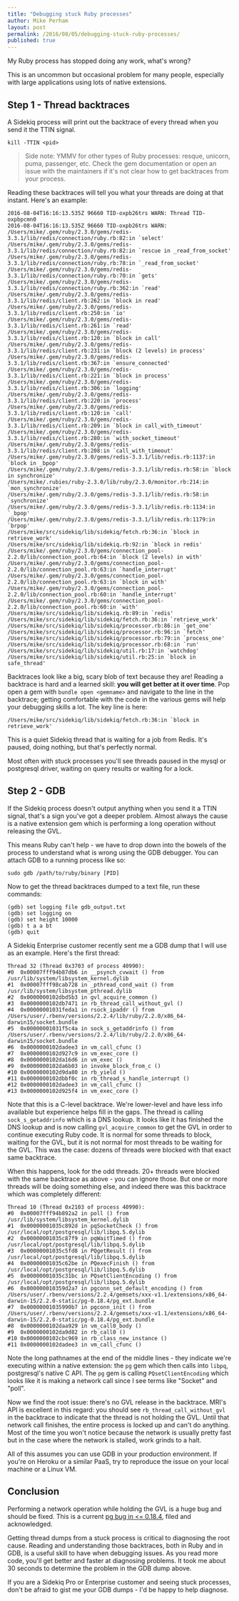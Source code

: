 ```yaml
---
title: "Debugging stuck Ruby processes"
author: Mike Perham
layout: post
permalink: /2016/08/05/debugging-stuck-ruby-processes/
published: true
---
```


My Ruby process has stopped doing any work, what's wrong?

This is an uncommon but occasional problem for many people, especially
with large applications using lots of native extensions.

## Step 1 - Thread backtraces

A Sidekiq process will print out the backtrace of every thread when
you send it the TTIN signal.

```
kill -TTIN <pid>
```

> Side note: YMMV for other types of Ruby processes: resque, unicorn, puma, passenger, etc.  Check
> the gem documentation or open an issue with the maintainers if it's not clear how to get
> backtraces from your process.

Reading these backtraces will tell you what your threads are doing at
that instant.  Here's an example:

```
2016-08-04T16:16:13.535Z 96660 TID-oxpb26trs WARN: Thread TID-oxpbpcmn0
2016-08-04T16:16:13.535Z 96660 TID-oxpb26trs WARN: /Users/mike/.gem/ruby/2.3.0/gems/redis-3.3.1/lib/redis/connection/ruby.rb:82:in `select'
/Users/mike/.gem/ruby/2.3.0/gems/redis-3.3.1/lib/redis/connection/ruby.rb:82:in `rescue in _read_from_socket'
/Users/mike/.gem/ruby/2.3.0/gems/redis-3.3.1/lib/redis/connection/ruby.rb:78:in `_read_from_socket'
/Users/mike/.gem/ruby/2.3.0/gems/redis-3.3.1/lib/redis/connection/ruby.rb:70:in `gets'
/Users/mike/.gem/ruby/2.3.0/gems/redis-3.3.1/lib/redis/connection/ruby.rb:362:in `read'
/Users/mike/.gem/ruby/2.3.0/gems/redis-3.3.1/lib/redis/client.rb:262:in `block in read'
/Users/mike/.gem/ruby/2.3.0/gems/redis-3.3.1/lib/redis/client.rb:250:in `io'
/Users/mike/.gem/ruby/2.3.0/gems/redis-3.3.1/lib/redis/client.rb:261:in `read'
/Users/mike/.gem/ruby/2.3.0/gems/redis-3.3.1/lib/redis/client.rb:120:in `block in call'
/Users/mike/.gem/ruby/2.3.0/gems/redis-3.3.1/lib/redis/client.rb:231:in `block (2 levels) in process'
/Users/mike/.gem/ruby/2.3.0/gems/redis-3.3.1/lib/redis/client.rb:367:in `ensure_connected'
/Users/mike/.gem/ruby/2.3.0/gems/redis-3.3.1/lib/redis/client.rb:221:in `block in process'
/Users/mike/.gem/ruby/2.3.0/gems/redis-3.3.1/lib/redis/client.rb:306:in `logging'
/Users/mike/.gem/ruby/2.3.0/gems/redis-3.3.1/lib/redis/client.rb:220:in `process'
/Users/mike/.gem/ruby/2.3.0/gems/redis-3.3.1/lib/redis/client.rb:120:in `call'
/Users/mike/.gem/ruby/2.3.0/gems/redis-3.3.1/lib/redis/client.rb:209:in `block in call_with_timeout'
/Users/mike/.gem/ruby/2.3.0/gems/redis-3.3.1/lib/redis/client.rb:280:in `with_socket_timeout'
/Users/mike/.gem/ruby/2.3.0/gems/redis-3.3.1/lib/redis/client.rb:208:in `call_with_timeout'
/Users/mike/.gem/ruby/2.3.0/gems/redis-3.3.1/lib/redis.rb:1137:in `block in _bpop'
/Users/mike/.gem/ruby/2.3.0/gems/redis-3.3.1/lib/redis.rb:58:in `block in synchronize'
/Users/mike/.rubies/ruby-2.3.0/lib/ruby/2.3.0/monitor.rb:214:in `mon_synchronize'
/Users/mike/.gem/ruby/2.3.0/gems/redis-3.3.1/lib/redis.rb:58:in `synchronize'
/Users/mike/.gem/ruby/2.3.0/gems/redis-3.3.1/lib/redis.rb:1134:in `_bpop'
/Users/mike/.gem/ruby/2.3.0/gems/redis-3.3.1/lib/redis.rb:1179:in `brpop'
/Users/mike/src/sidekiq/lib/sidekiq/fetch.rb:36:in `block in retrieve_work'
/Users/mike/src/sidekiq/lib/sidekiq.rb:92:in `block in redis'
/Users/mike/.gem/ruby/2.3.0/gems/connection_pool-2.2.0/lib/connection_pool.rb:64:in `block (2 levels) in with'
/Users/mike/.gem/ruby/2.3.0/gems/connection_pool-2.2.0/lib/connection_pool.rb:63:in `handle_interrupt'
/Users/mike/.gem/ruby/2.3.0/gems/connection_pool-2.2.0/lib/connection_pool.rb:63:in `block in with'
/Users/mike/.gem/ruby/2.3.0/gems/connection_pool-2.2.0/lib/connection_pool.rb:60:in `handle_interrupt'
/Users/mike/.gem/ruby/2.3.0/gems/connection_pool-2.2.0/lib/connection_pool.rb:60:in `with'
/Users/mike/src/sidekiq/lib/sidekiq.rb:89:in `redis'
/Users/mike/src/sidekiq/lib/sidekiq/fetch.rb:36:in `retrieve_work'
/Users/mike/src/sidekiq/lib/sidekiq/processor.rb:86:in `get_one'
/Users/mike/src/sidekiq/lib/sidekiq/processor.rb:96:in `fetch'
/Users/mike/src/sidekiq/lib/sidekiq/processor.rb:79:in `process_one'
/Users/mike/src/sidekiq/lib/sidekiq/processor.rb:68:in `run'
/Users/mike/src/sidekiq/lib/sidekiq/util.rb:17:in `watchdog'
/Users/mike/src/sidekiq/lib/sidekiq/util.rb:25:in `block in safe_thread'
```

Backtraces look like a big, scary blob of text because they are!  Reading
a backtrace is hard and a learned skill: **you will get better at it over
time**.  Pop open a gem with `bundle open <gemname>` and navigate to the
line in the backtrace; getting comfortable with the code in the various
gems will help your debugging skills a lot.  The key line is here:

```
/Users/mike/src/sidekiq/lib/sidekiq/fetch.rb:36:in `block in retrieve_work'
```

This is a quiet Sidekiq thread that is waiting for a job from Redis.  It's paused,
doing nothing, but that's perfectly normal.

Most often with stuck processes you'll see threads paused in the mysql or
postgresql driver, waiting on query results or waiting for a lock.

## Step 2 - GDB

If the Sidekiq process doesn't output anything when you send it a TTIN
signal, that's a sign you've got a deeper problem.  Almost always the
cause is a native extension gem which is performing a long operation
without releasing the GVL.

This means Ruby can't help - we have to drop down into the bowels of
the process to understand what is wrong using the GDB debugger.  You can attach
GDB to a running process like so:

```
sudo gdb /path/to/ruby/binary [PID]
```

Now to get the thread backtraces dumped to a text file, run these
commands:

```
(gdb) set logging file gdb_output.txt
(gdb) set logging on
(gdb) set height 10000
(gdb) t a a bt
(gdb) quit
```

A Sidekiq Enterprise customer recently sent me a GDB dump that I will
use as an example.  Here's the first thread:

```
Thread 32 (Thread 0x3703 of process 40990):
#0  0x00007fff94b87db6 in __psynch_cvwait () from /usr/lib/system/libsystem_kernel.dylib
#1  0x00007fff98cab728 in _pthread_cond_wait () from /usr/lib/system/libsystem_pthread.dylib
#2  0x0000000102dbd5b3 in gvl_acquire_common ()
#3  0x0000000102db7471 in rb_thread_call_without_gvl ()
#4  0x00000001031feda1 in rsock_ipaddr () from /Users/user/.rbenv/versions/2.2.4/lib/ruby/2.2.0/x86_64-darwin15/socket.bundle
#5  0x00000001031f5c4a in sock_s_getaddrinfo () from /Users/user/.rbenv/versions/2.2.4/lib/ruby/2.2.0/x86_64-darwin15/socket.bundle
#6  0x0000000102dadee3 in vm_call_cfunc ()
#7  0x0000000102d927c9 in vm_exec_core ()
#8  0x0000000102da16d6 in vm_exec ()
#9  0x0000000102da6b03 in invoke_block_from_c ()
#10 0x0000000102d9da80 in rb_yield ()
#11 0x0000000102dbbf0c in rb_thread_s_handle_interrupt ()
#12 0x0000000102dadee3 in vm_call_cfunc ()
#13 0x0000000102d925f4 in vm_exec_core ()
```

Note that this is a C-level backtrace.  We're lower-level and have less
info available but experience helps fill in the gaps.  The thread is
calling `sock_s_getaddrinfo` which is a DNS lookup.  It looks like it
has finished the DNS lookup and is now calling `gvl_acquire_common` to
get the GVL in order to continue executing Ruby code.  It is normal
for some threads to block, waiting for the GVL, but it is not normal for
most threads to be waiting for the GVL. This was the case: dozens of
threads were blocked with that exact same backtrace.

When this happens, look for the odd threads.  20+ threads were blocked with the same
backtrace as above - you can ignore those.  But one or more threads will be
doing something else, and indeed there was this backtrace which was
completely different:

```
Thread 10 (Thread 0x2103 of process 40990):
#0  0x00007fff94b892a2 in poll () from /usr/lib/system/libsystem_kernel.dylib
#1  0x00000001035c892d in pqSocketCheck () from /usr/local/opt/postgresql/lib/libpq.5.dylib
#2  0x00000001035c87f9 in pqWaitTimed () from /usr/local/opt/postgresql/lib/libpq.5.dylib
#3  0x00000001035c5fd8 in PQgetResult () from /usr/local/opt/postgresql/lib/libpq.5.dylib
#4  0x00000001035c62be in PQexecFinish () from /usr/local/opt/postgresql/lib/libpq.5.dylib
#5  0x00000001035c31bc in PQsetClientEncoding () from /usr/local/opt/postgresql/lib/libpq.5.dylib
#6  0x000000010359d2a7 in pgconn_set_default_encoding () from /Users/user/.rbenv/versions/2.2.4/gemsets/xxx-v1.1/extensions/x86_64-darwin-15/2.2.0-static/pg-0.18.4/pg_ext.bundle
#7  0x00000001035990b7 in pgconn_init () from /Users/user/.rbenv/versions/2.2.4/gemsets/xxx-v1.1/extensions/x86_64-darwin-15/2.2.0-static/pg-0.18.4/pg_ext.bundle
#8  0x0000000102daa929 in vm_call0_body ()
#9  0x0000000102da9d82 in rb_call0 ()
#10 0x0000000102cbc969 in rb_class_new_instance ()
#11 0x0000000102dadee3 in vm_call_cfunc ()
```

Note the long pathnames at the end of the middle lines - they indicate
we're executing within a native extension: the `pg` gem which then calls
into `libpq`, postgresql's native C API.  The `pg` gem is calling `PQsetClientEncoding`
which looks like it is making a network call since I see terms like "Socket" and "poll".

Now we find the root issue: there's no GVL release in the backtrace.  MRI's API is
excellent in this regard: you should see `rb_thread_call_without_gvl` in
the backtrace to indicate that the thread is not holding the GVL.
Until that network call finishes, the entire process is locked up and
can't do anything.  Most of the time you won't notice because the network is
usually pretty fast but in the case where the network is stalled, work
grinds to a halt.

All of this assumes you can use GDB in your production environment.  If you're on
Heroku or a similar PaaS, try to reproduce the issue on your local machine or a
Linux VM.

## Conclusion

Performing a network operation while holding the GVL is a huge bug and should be fixed.
This is a current [pg bug in \<= 0.18.4](https://bitbucket.org/ged/ruby-pg/issues/245/pg-0184), filed and acknowledged.

Getting thread dumps from a stuck process is critical to diagnosing the root cause.
Reading and understanding those backtraces, both in Ruby and in GDB, is a useful skill to have
when debugging issues.  As you read more code, you'll get better and
faster at diagnosing problems.  It took me about 30 seconds to determine
the problem in the GDB dump above.

If you are a Sidekiq Pro or Enterprise customer and seeing stuck processes, don't be
afraid to gist me your GDB dumps - I'd be happy to help diagnose.
